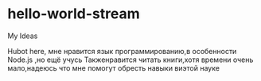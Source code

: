 # hello-world-stream

My Ideas

Hubot here, мне нравится язык программированию,в особенности  Node.js ,но ещё учусь
Такженравится читать книги,хотя времени очень мало,надеюсь что мне помогут обресть навыки виэтой науке  


